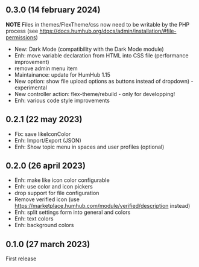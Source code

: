 ## 0.3.0 (14 february 2024)
**NOTE** Files in themes/FlexTheme/css now need to be writable by the PHP process (see https://docs.humhub.org/docs/admin/installation/#file-permissions)

- New: Dark Mode (compatibility with the Dark Mode module)
- Enh: move variable declaration from HTML into CSS file (performance improvement)
- remove admin menu item
- Maintainance: update for HumHub 1.15
- New option: show file upload options as buttons instead of dropdown) - experimental
- New controller action: flex-theme/rebuild - only for developping!
- Enh: various code style improvements

## 0.2.1 (22 may 2023)
- Fix: save likeIconColor
- Enh: Import/Export (JSON)
- Enh: Show topic menu in spaces and user profiles (optional)

## 0.2.0 (26 april 2023)
- Enh: make like icon color configurable
- Enh: use color and icon pickers
- drop support for file configuration
- Remove verified icon (use https://marketplace.humhub.com/module/verified/description instead)
- Enh: split settings form into general and colors
- Enh: text colors
- Enh: background colors

## 0.1.0 (27 march 2023)
First release
